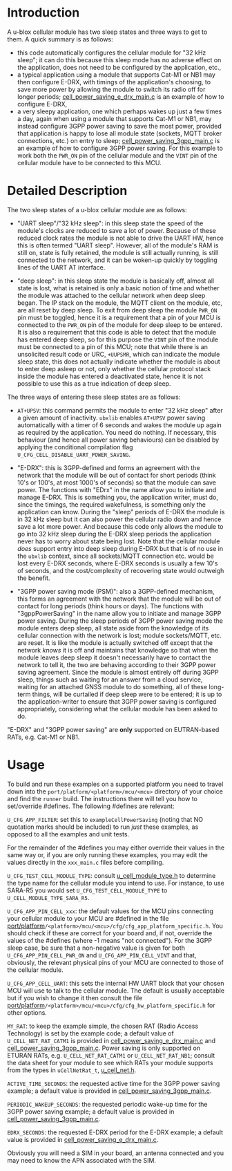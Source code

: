 # Introduction
A u-blox cellular module has two sleep states and three ways to get to them.  A quick summary is as follows:

- this code automatically configures the cellular module for "32 kHz sleep"; it can do this because this sleep mode has no adverse effect on the application, does not need to be configured by the application, etc.,
- a typical application using a module that supports Cat-M1 or NB1 may then configure E-DRX, with timings of the application's choosing, to save more power by allowing the module to switch its radio off for longer periods; [cell_power_saving_e_drx_main.c](cell_power_saving_e_drx_main.c) is an example of how to configure E-DRX,
- a very sleepy application, one which perhaps wakes up just a few times a day, again when using a module that supports Cat-M1 or NB1, may instead configure 3GPP power saving to save the most power, provided that application is happy to lose all module state (sockets, MQTT broker connections, etc.) on entry to sleep; [cell_power_saving_3gpp_main.c](cell_power_saving_3gpp_main.c) is an example of how to configure 3GPP power saving.  For this example to work both the `PWR_ON` pin of the cellular module and the `VINT` pin of the cellular module have to be connected to this MCU.

# Detailed Description
The two sleep states of a u-blox cellular module are as follows:

- "UART sleep"/"32 kHz sleep": in this sleep state the speed of the module's clocks are reduced to save a lot of power.  Because of these reduced clock rates the module is not able to drive the UART HW, hence this is often termed "UART sleep".  However, all of the module's RAM is still on, state is fully retained, the module is still actually running, is still connected to the network, and it can be woken-up quickly by toggling lines of the UART AT interface.

- "deep sleep": in this sleep state the module is basically off, almost all state is lost, what is retained is only a basic notion of time and whether the module was attached to the cellular network when deep sleep began.  The IP stack on the module, the MQTT client on the module, etc, are all reset by deep sleep.  To exit from deep sleep the module `PWR_ON` pin must be toggled, hence it is a requirement that a pin of your MCU is connected to the `PWR_ON` pin of the module for deep sleep to be entered.  It is also a requirement that this code is able to detect that the module has entered deep sleep, so for this purpose the `VINT` pin of the module must be connected to a pin of this MCU; note that while there is an unsolicited result code or URC, `+UUPSMR`, which can indicate the module sleep state, this does not actually indicate whether the module is about to enter deep asleep or not, only whether the cellular protocol stack inside the module has entered a deactivated state, hence it is not possible to use this as a true indication of deep sleep.

The three ways of entering these sleep states are as follows:

- `AT+UPSV`: this command permits the module to enter "32 kHz sleep" after a given amount of inactivity.  `ubxlib` enables `AT+UPSV` power saving automatically with a timer of 6 seconds and wakes the module up again as required by the application.  You need do nothing.  If necessary, this behaviour (and hence all power saving behaviours) can be disabled by applying the conditional compilation flag `U_CFG_CELL_DISABLE_UART_POWER_SAVING`.

- "E-DRX": this is 3GPP-defined and forms an agreement with the network that the module will be out of contact for short periods (think 10's or 100's, at most 1000's of seconds) so that the module can save power.  The functions with "EDrx" in the name allow you to initiate and manage E-DRX.  This is something you, the application writer, must do, since the timings, the required wakefulness, is something only the application can know.  During the "sleep" periods of E-DRX the module is in 32 kHz sleep but it can also power the cellular radio down and hence save a lot more power.  And because this code only allows the module to go into 32 kHz sleep during the E-DRX sleep periods the application never has to worry about state being lost.  Note that the cellular module _does_ support entry into deep sleep during E-DRX but that is of no use in the `ubxlib` context, since all sockets/MQTT connection etc. would be lost every E-DRX seconds, where E-DRX seconds is usually a few 10's of seconds, and the cost/complexity of recovering state would outweigh the benefit.

- "3GPP power saving mode (PSM)": also a 3GPP-defined mechanism, this forms an agreement with the network that the module will be out of contact for long periods (think hours or days).  The functions with "3gppPowerSaving" in the name allow you to initiate and manage 3GPP power saving.  During the sleep periods of 3GPP power saving mode the module enters deep sleep, all state aside from the knowledge of its cellular connection with the network is lost; module sockets/MQTT, etc. are reset.  It is like the module is actually switched off except that the network _knows_ it is off and maintains that knowledge so that when the module leaves deep sleep it doesn't necessarily have to contact the network to tell it, the two are behaving according to their 3GPP power saving agreement.  Since the module is almost entirely off during 3GPP sleep, things such as waiting for an answer from a cloud service, waiting for an attached GNSS module to do something, all of these long-term things, will be curtailed if deep sleep were to be entered; it is up to the application-writer to ensure that 3GPP power saving is configured appropriately, considering what the cellular module has been asked to do.

"E-DRX" and "3GPP power saving" are **only** supported on EUTRAN-based RATs, e.g. Cat-M1 or NB1.

# Usage
To build and run these examples on a supported platform you need to travel down into the `port/platform/<platform>/mcu/<mcu>` directory of your choice and find the `runner` build.  The instructions there will tell you how to set/override \#defines.  The following \#defines are relevant:

`U_CFG_APP_FILTER`: set this to `exampleCellPowerSaving` (noting that NO quotation marks should be included) to run *just* these examples, as opposed to all the examples and unit tests.

For the remainder of the \#defines you may either override their values in the same way or, if you are only running these examples, you may edit the values directly in the `xxx_main.c` files before compiling.

`U_CFG_TEST_CELL_MODULE_TYPE`: consult [u_cell_module_type.h](/cell/api/u_cell_module_type.h) to determine the type name for the cellular module you intend to use.  For instance, to use SARA-R5 you would set `U_CFG_TEST_CELL_MODULE_TYPE` to `U_CELL_MODULE_TYPE_SARA_R5`.

`U_CFG_APP_PIN_CELL_xxx`: the default values for the MCU pins connecting your cellular module to your MCU are \#defined in the file [port/platform](/port/platform)`/<platform>/mcu/<mcu>/cfg/cfg_app_platform_specific.h`.  You should check if these are correct for your board and, if not, override the values of the \#defines (where -1 means "not connected").  For the 3GPP sleep case, be sure that a non-negative value is given for both `U_CFG_APP_PIN_CELL_PWR_ON` and `U_CFG_APP_PIN_CELL_VINT` and that, obviously, the relevant physical pins of your MCU are connected to those of the cellular module.

`U_CFG_APP_CELL_UART`: this sets the internal HW UART block that your chosen MCU will use to talk to the cellular module.  The default is usually acceptable but if you wish to change it then consult the file [port/platform](/port/platform)`/<platform>/mcu/<mcu>/cfg/cfg_hw_platform_specific.h` for other options.

`MY_RAT`: to keep the example simple, the chosen RAT (Radio Access Technology) is set by the example code; a default value of `U_CELL_NET_RAT_CATM1` is provided in  [cell_power_saving_e_drx_main.c](cell_power_saving_e_drx_main.c) and [cell_power_saving_3gpp_main.c](cell_power_saving_3gpp_main.c).  Power saving is only supported on ETURAN RATs, e.g. `U_CELL_NET_RAT_CATM1` or `U_CELL_NET_RAT_NB1`; consult the data sheet for your module to see which RATs your module supports from the types in `uCellNetRat_t`, [u_cell_net.h](/cell/api/u_cell_net.h).

`ACTIVE_TIME_SECONDS`: the requested active time for the 3GPP power saving example; a default value is provided in [cell_power_saving_3gpp_main.c](cell_power_saving_3gpp_main.c).

`PERIODIC_WAKEUP_SECONDS`: the requested periodic wake-up time for the 3GPP power saving example; a default value is provided in [cell_power_saving_3gpp_main.c](cell_power_saving_3gpp_main.c).

`EDRX_SECONDS`: the requested E-DRX period for the E-DRX example; a default value is provided in [cell_power_saving_e_drx_main.c](cell_power_saving_e_drx_main.c).

Obviously you will need a SIM in your board, an antenna connected and you may need to know the APN associated with the SIM.